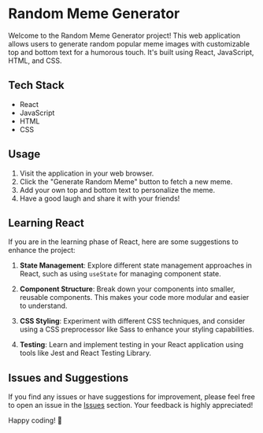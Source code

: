 # Random Meme Generator

Welcome to the Random Meme Generator project! This web application allows users to generate random popular meme images with customizable top and bottom text for a humorous touch. It's built using React, JavaScript, HTML, and CSS.

## Tech Stack

- React
- JavaScript
- HTML
- CSS

## Usage

1. Visit the application in your web browser.
2. Click the "Generate Random Meme" button to fetch a new meme.
3. Add your own top and bottom text to personalize the meme.
4. Have a good laugh and share it with your friends!

## Learning React

If you are in the learning phase of React, here are some suggestions to enhance the project:

1. **State Management**: Explore different state management approaches in React, such as using `useState` for managing component state.

2. **Component Structure**: Break down your components into smaller, reusable components. This makes your code more modular and easier to understand.

3. **CSS Styling**: Experiment with different CSS techniques, and consider using a CSS preprocessor like Sass to enhance your styling capabilities.

4. **Testing**: Learn and implement testing in your React application using tools like Jest and React Testing Library.

## Issues and Suggestions

If you find any issues or have suggestions for improvement, please feel free to open an issue in the [Issues](https://github.com/your-username/random-meme-generator/issues) section. Your feedback is highly appreciated!

Happy coding! 🚀
